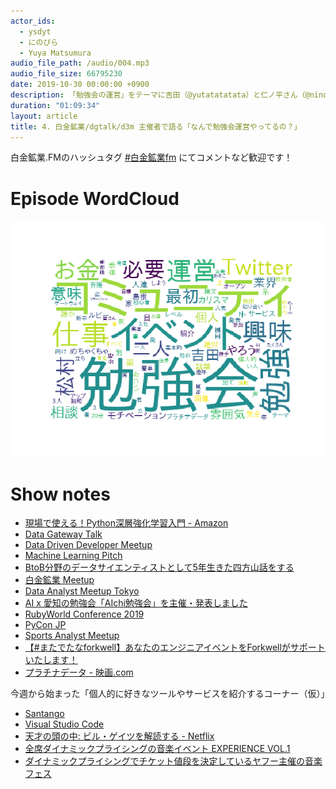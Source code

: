 ```yaml
---
actor_ids:
  - ysdyt
  - にのぴら
  - Yuya Matsumura
audio_file_path: /audio/004.mp3
audio_file_size: 66795230
date: 2019-10-30 00:00:00 +0900
description: 「勉強会の運営」をテーマに吉田（@yutatatatata）と仁ノ平さん（@nino_pira）と松村さん（@yu__ya4）でお話しました。
duration: "01:09:34"
layout: article
title: 4. 白金鉱業/dgtalk/d3m 主催者で語る「なんで勉強会運営やってるの？」
---
```


白金鉱業.FMのハッシュタグ [#白金鉱業fm]([https://twitter.com/search?q=%23白金鉱業fm&src=hashtag_click](https://twitter.com/search?q=%23%E7%99%BD%E9%87%91%E9%89%B1%E6%A5%ADfm&src=hashtag_click)) にてコメントなど歓迎です！

# Episode WordCloud

![004.png](./../images/wordcloud/004.png)

# Show notes

- [現場で使える！Python深層強化学習入門 - Amazon](https://amzn.to/2Nlv4sF)
- [Data Gateway Talk](https://data-gateway-talk.connpass.com/)
- [Data Driven Developer Meetup](https://d3m.connpass.com/)
- [Machine Learning Pitch](https://machine-learning-pitch.connpass.com/)
- [BtoB分野のデータサイエンティストとして5年生きた四方山話をする](https://speakerdeck.com/ysdyt/a-message-about-a-data-scientist-in-the-btob-field-for-5years)
- [白金鉱業 Meetup](https://brainpad-meetup.connpass.com/)
- [Data Analyst Meetup Tokyo](https://data-analyst.connpass.com/)
- [AI x 愛知の勉強会「AIchi勉強会」を主催・発表しました](https://karaage.hatenadiary.jp/entry/2019/09/09/073000)
- [RubyWorld Conference 2019](https://2019.rubyworld-conf.org/ja/)
- [PyCon JP](https://www.pycon.jp/#)
- [Sports Analyst Meetup](https://spoana.connpass.com/)
- [【#またでたなforkwell】あなたのエンジニアイベントをForkwellがサポートいたします！](https://pr.forkwell.com/2019-04-11-release-connpass/)
- [プラチナデータ - 映画.com](https://eiga.com/movie/57765/)

今週から始まった「個人的に好きなツールやサービスを紹介するコーナー（仮）」

- [Santango](https://santango.xyz/)
- [Visual Studio Code](https://code.visualstudio.com/)
- [天才の頭の中: ビル・ゲイツを解読する - Netflix](https://www.netflix.com/jp/title/80184771)
- [全席ダイナミックプライシングの音楽イベント EXPERIENCE VOL.1](https://ticket.yahoo.co.jp/special/y_experience/)
- [ダイナミックプライシングでチケット値段を決定しているヤフー主催の音楽フェス](https://twitter.com/ashikagunso/status/1186914870903463936?s=20)
